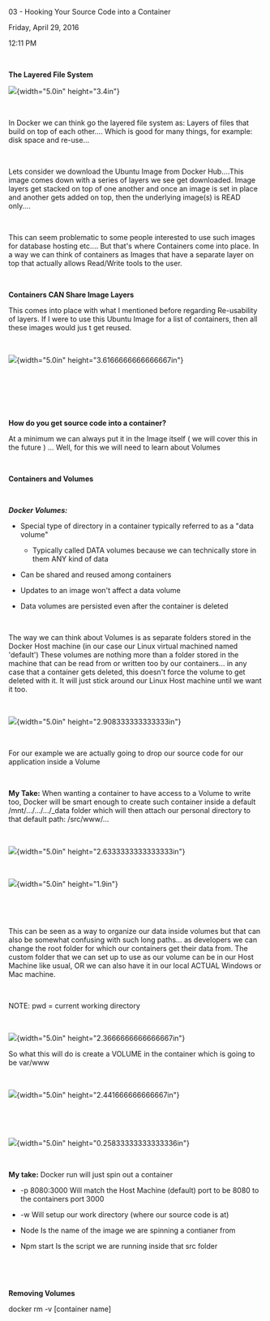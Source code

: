 03 - Hooking Your Source Code into a Container

Friday, April 29, 2016

12:11 PM

 

**The Layered File System**

![](002_03_-_Hooking_Your_Source_Code_into_a_Container_000.png){width="5.0in" height="3.4in"}

 

In Docker we can think go the layered file system as: Layers of files that build on top of each other.... Which is good for many things, for example: disk space and re-use...

 

Lets consider we download the Ubuntu Image from Docker Hub....This image comes down with a series of layers we see get downloaded. Image layers get stacked on top of one another and once an image is set in place and another gets added on top, then the underlying image(s) is READ only....

 

This can seem problematic to some people interested to use such images for database hosting etc.... But that's where Containers come into place. In a way we can think of containers as Images that have a separate layer on top that actually allows Read/Write tools to the user.

 

**Containers CAN Share Image Layers**

This comes into place with what I mentioned before regarding Re-usability of layers. If I were to use this Ubuntu Image for a list of containers, then all these images would jus t get reused.

 

![](002_03_-_Hooking_Your_Source_Code_into_a_Container_001.png){width="5.0in" height="3.6166666666666667in"}

 

 

 

**How do you get source code into a container?**

At a minimum we can always put it in the Image itself ( we will cover this in the future ) ... Well, for this we will need to learn about Volumes

 

**Containers and Volumes**

 

***Docker Volumes:***

-   Special type of directory in a container typically referred to as a \"data volume\"

    -   Typically called DATA volumes because we can technically store in them ANY kind of data

-   Can be shared and reused among containers

-   Updates to an image won\'t affect a data volume

-   Data volumes are persisted even after the container is deleted

 

The way we can think about Volumes is as separate folders stored in the Docker Host machine (in our case our Linux virtual machined named \'default\') These volumes are nothing more than a folder stored in the machine that can be read from or written too by our containers... in any case that a container gets deleted, this doesn\'t force the volume to get deleted with it. It will just stick around our Linux Host machine until we want it too.

 

![](002_03_-_Hooking_Your_Source_Code_into_a_Container_002.png){width="5.0in" height="2.908333333333333in"}

 

For our example we are actually going to drop our source code for our application inside a Volume

 

**My Take:** When wanting a container to have access to a Volume to write too, Docker will be smart enough to create such container inside a default /mnt/.../.../.../\_data folder which will then attach our personal directory to that default path: /src/www/...

 

![](002_03_-_Hooking_Your_Source_Code_into_a_Container_003.png){width="5.0in" height="2.6333333333333333in"}

 

![](002_03_-_Hooking_Your_Source_Code_into_a_Container_004.png){width="5.0in" height="1.9in"}

 

 

This can be seen as a way to organize our data inside volumes but that can also be somewhat confusing with such long paths... as developers we can change the root folder for which our containers get their data from. The custom folder that we can set up to use as our volume can be in our Host Machine like usual, OR we can also have it in our local ACTUAL Windows or Mac machine.

 

NOTE: pwd = current working directory

 

![](002_03_-_Hooking_Your_Source_Code_into_a_Container_005.png){width="5.0in" height="2.3666666666666667in"}

So what this will do is create a VOLUME in the container which is going to be var/www

 

![](002_03_-_Hooking_Your_Source_Code_into_a_Container_006.png){width="5.0in" height="2.441666666666667in"}

 

 

![](002_03_-_Hooking_Your_Source_Code_into_a_Container_007.png){width="5.0in" height="0.25833333333333336in"}

 

**My take:** Docker run will just spin out a container

-   -p 8080:3000 Will match the Host Machine (default) port to be 8080 to the containers port 3000

-   -w Will setup our work directory (where our source code is at)

-   Node Is the name of the image we are spinning a contianer from

-   Npm start Is the script we are running inside that src folder

 

 

**Removing Volumes**

docker rm -v \[container name\]
